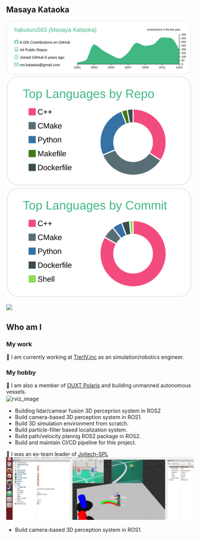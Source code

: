 ## Masaya Kataoka

[![](https://raw.githubusercontent.com/hakuturu583/hakuturu583/master/profile-summary-card-output/vue/0-profile-details.svg)](https://github.com/vn7n24fzkq/github-profile-summary-cards)
[![](https://raw.githubusercontent.com/hakuturu583/hakuturu583/master/profile-summary-card-output/vue/1-repos-per-language.svg)](https://github.com/vn7n24fzkq/github-profile-summary-cards)
[![](https://raw.githubusercontent.com/hakuturu583/hakuturu583/master/profile-summary-card-output/vue/2-most-commit-language.svg)](https://github.com/vn7n24fzkq/github-profile-summary-cards)

![](https://komarev.com/ghpvc/?username=hakuturu583&color=green)

## Who am I

### My work
:robot: I am currently working at [TierIV.inc](https://tier4.jp/) as an simulation/robotics engineer.  

### My hobby
:robot: I am also a member of [OUXT Polaris](https://www.ouxt.jp/) and building unmanned autonomous vessels.  
![rviz_image](https://www.ouxt.jp/img/about/ship.jpg "rviz")　
- Building lidar/camear fusion 3D perceprion system in ROS2
- Build camera-based 3D perception system in ROS1.
- Build 3D simulation environment from scratch.
- Build particle-filter based localization system.
- Build path/velocity plannig ROS2 package in ROS2.
- Build and maintain CI/CD pipeline for thie project.

:robot: I was an ex-team leader of [Joitech-SPL](http://www.er.ams.eng.osaka-u.ac.jp/asadalab/?p=893)  
![rviz_image](./image/1500x500.jpeg "rviz")　　
- Build camera-based 3D perception system in ROS1.

